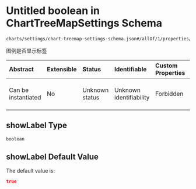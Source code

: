# Untitled boolean in ChartTreeMapSettings Schema

```txt
charts/settings/chart-treemap-settings-schema.json#/allOf/1/properties/showLabel
```

图例是否显示标签

| Abstract            | Extensible | Status         | Identifiable            | Custom Properties | Additional Properties | Access Restrictions | Defined In                                                                                                               |
| :------------------ | :--------- | :------------- | :---------------------- | :---------------- | :-------------------- | :------------------ | :----------------------------------------------------------------------------------------------------------------------- |
| Can be instantiated | No         | Unknown status | Unknown identifiability | Forbidden         | Allowed               | none                | [chart-treemap-settings-schema.json\*](../out/charts/settings/chart-treemap-settings-schema.json "open original schema") |

## showLabel Type

`boolean`

## showLabel Default Value

The default value is:

```json
true
```
